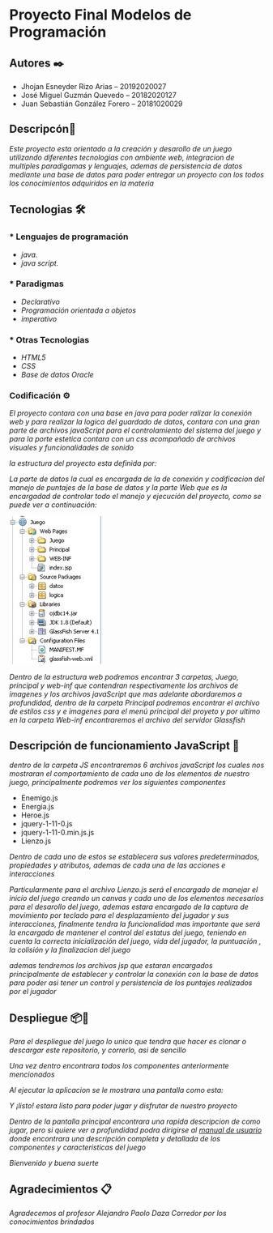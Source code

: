 # Proyecto Final Modelos de Programación 
## Autores ✒️

* Jhojan Esneyder Rizo Arias – 20192020027
* José Miguel Guzmán Quevedo – 20182020127
* Juan Sebastián González Forero – 20181020029	

## Descripcón📢

_Este proyecto esta orientado a la creación y desarollo de un juego utilizando diferentes tecnologias con ambiente web, integracion de multiples paradigamas y lenguajes, ademas de persistencia de datos mediante una base de datos para poder entregar un proyecto con los todos los conocimientos adquiridos en la materia_

## Tecnologias 🛠️
### * Lenguajes de programación 

* _java._
* _java script._


### * Paradigmas 

* _Declarativo_
* _Programación orientada a objetos_
* _imperativo_

### * Otras Tecnologias
* _HTML5_
* _CSS_
* _Base de datos Oracle_

### Codificación ⚙️

_El proyecto contara con una base en java para poder ralizar la conexión web y para realizar la logica del guardado de datos, contara con una gran parte de archivos javaScript para el controlamiento del sistema del juego y para la porte estetica contara con un css acompañado de archivos visuales y funcionalidades de sonido_

_la estructura del proyecto esta definida por:_


_La parte de datos la cual es encargada de la de conexión y codificacion del manejo de puntajes de la base de datos y la parte Web que es la encargadad de controlar todo el manejo y ejecución del proyecto, como se puede ver a continuación:_

![alt text](https://raw.githubusercontent.com/Sgonzalezf97/Proyecto-Final-Modelos2/main/EstructuraDelCodigo.jpg)

_Dentro de la estructura web podremos encontrar  3 carpetas, Juego, principal y web-inf que contendran respectivamente los archivos de imagenes y los archivos javaScript que mas adelante abordaremos a profundidad, dentro de la carpeta Principal podremos encontrar el archivo de estilos css y e imagenes para el menú principal del proyeto y por ultimo en la carpeta Web-inf encontraremos el archivo del servidor Glassfish_

## Descripción de funcionamiento JavaScript 🔧

_dentro de la carpeta JS encontraremos 6 archivos javaScript los cuales nos mostraran el comportamiento de cada uno de los elementos de nuestro juego, principalmente podremos ver los siguientes componentes_

* Enemigo.js
* Energia.js
* Heroe.js
* jquery-1-11-0.js
* jquery-1-11-0.min.js.js
* Lienzo.js

_Dentro de cada uno de estos se establecera sus valores predeterminados, propiedades y atributos, ademas de cada una de las acciones e interacciones_

_Particularmente para el archivo Lienzo.js será el encargado de manejar el inicio del juego creando un canvas y cada uno de los elementos necesarios para el desarollo del juego, ademas estara encargado de la captura de movimiento por teclado  para el desplazamiento del jugador y sus interacciones, finalmente tendra la funcionalidad mas importante que será la encargado de mantener el control del estatus del juego, teniendo en cuenta la correcta inicialización del juego, vida del jugador, la puntuación , la colisión y la finalizacion del juego_

_ademas tendremos los archivos jsp que estaran encargados principalmente de establecer y controlar la conexión con la base de datos para poder asi tener un control y persistencia de los puntajes realizados por el jugador_

## Despliegue 📦🚀

_Para el despliegue del juego lo unico que tendra que hacer es clonar o descargar este repositorio, y correrlo, asi de sencillo_

_Una vez dentro encontrara todos los componentes anteriormente mencionados_

_Al ejecutar la aplicacion se le mostrara una pantalla como esta:_

_Y ¡listo! estara listo para poder jugar y disfrutar de nuestro proyecto_

_Dentro de la pantalla principal encontrara una rapida descripcion de como jugar, pero si quiere ver a profundidad podra dirigirse al [manual de usuario](https://docs.google.com/document/d/1_1xG-I4BUe_AhZXbyncn41_YGPMd3mYa5fidoe1czKA/edit?usp=sharing) donde encontrara una descripción completa y detallada de los componentes y caracteristicas del juego_

_Bienvenido y buena suerte_

## Agradecimientos  📋

_Agradecemos al profesor Alejandro Paolo Daza Corredor por los conocimientos brindados_

